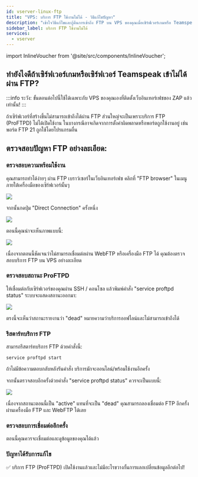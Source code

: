 ```yaml
---
id: vserver-linux-ftp
title: "VPS: บริการ FTP ใช้งานไม่ได้ - วิธีแก้ไขปัญหา"
description: "เข้าใจวิธีแก้ไขและกู้คืนการเข้าถึง FTP บน VPS ของคุณเมื่อเซิร์ฟเวอร์เกมหรือ Teamspeak เข้าไม่ได้ → เรียนรู้เพิ่มเติมตอนนี้"
sidebar_label: บริการ FTP ใช้งานไม่ได้
services:
  - vserver
---
```


import InlineVoucher from '@site/src/components/InlineVoucher';

<InlineVoucher />

## ทำยังไงดีถ้าเซิร์ฟเวอร์เกมหรือเซิร์ฟเวอร์ Teamspeak เข้าไม่ได้ผ่าน FTP?

:::info
ระวัง: ขั้นตอนต่อไปนี้ใช้ได้เฉพาะกับ VPS ของคุณเองที่ติดตั้งเว็บอินเทอร์เฟซของ ZAP แล้วเท่านั้น!
:::

ถ้าเซิร์ฟเวอร์ที่สร้างขึ้นไม่สามารถเข้าถึงได้ผ่าน FTP ส่วนใหญ่จะเป็นเพราะบริการ FTP (ProFTPD) ไม่ได้เปิดใช้งาน ในบางกรณีอาจเกิดจากการตั้งค่าผิดพลาดหรือพอร์ตถูกใช้งานอยู่ เช่น พอร์ต FTP 21 ถูกใช้โดยโปรแกรมอื่น

## ตรวจสอบปัญหา FTP อย่างละเอียด:

### ตรวจสอบความพร้อมใช้งาน
คุณสามารถทำได้ง่ายๆ ผ่าน FTP เบราว์เซอร์ในเว็บอินเทอร์เฟซ คลิกที่ "FTP browser" ในเมนูภายใต้เครื่องมือของเซิร์ฟเวอร์นั้นๆ

![](https://screensaver01.zap-hosting.com/index.php/s/GiqyC6G5cLsbSqp/preview)

จากนั้นกดปุ่ม "Direct Connection" ครั้งหนึ่ง

![](https://screensaver01.zap-hosting.com/index.php/s/ZSbrF5raYzdMgzZ/preview)

ตอนนี้คุณน่าจะเห็นภาพแบบนี้:

![](https://screensaver01.zap-hosting.com/index.php/s/GtcCWfqadKGJoY7/preview)

เนื่องจากตอนนี้ชัดเจนว่าไม่สามารถเชื่อมต่อผ่าน WebFTP หรือเครื่องมือ FTP ได้ คุณต้องตรวจสอบบริการ FTP บน VPS อย่างละเอียด

### ตรวจสอบสถานะ ProFTPD

ให้เชื่อมต่อกับเซิร์ฟเวอร์ของคุณผ่าน SSH / คอนโซล แล้วพิมพ์คำสั่ง "service proftpd status" ระบบจะแสดงสถานะออกมา:

![](https://screensaver01.zap-hosting.com/index.php/s/TWqySPM3D5RmgYL/preview)

ตรงนี้จะเห็นว่าสถานะรายงานว่า "dead" หมายความว่าบริการออฟไลน์และไม่สามารถเข้าถึงได้

### รีสตาร์ทบริการ FTP
สามารถรีสตาร์ทบริการ FTP ด้วยคำสั่งนี้:

```
service proftpd start
```

ถ้าไม่มีข้อความตอบกลับหลังรันคำสั่ง บริการมักจะออนไลน์/พร้อมใช้งานอีกครั้ง

จากนั้นตรวจสอบอีกครั้งด้วยคำสั่ง "service proftpd status" ควรจะเป็นแบบนี้:

![](https://screensaver01.zap-hosting.com/index.php/s/iYxKMLJ2QfgzBKD/preview)

เนื่องจากสถานะตอนนี้เป็น "active" แทนที่จะเป็น "dead" คุณสามารถลองเชื่อมต่อ FTP อีกครั้งผ่านเครื่องมือ FTP และ WebFTP ได้เลย

### ตรวจสอบการเชื่อมต่ออีกครั้ง
ตอนนี้คุณควรจะเชื่อมต่อและดูข้อมูลของคุณได้แล้ว

### ปัญหาได้รับการแก้ไข
✅ บริการ FTP (ProFTPD) เปิดใช้งานแล้วและไม่มีอะไรขวางกั้นการแลกเปลี่ยนข้อมูลอีกต่อไป!

<InlineVoucher />